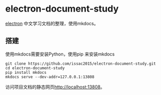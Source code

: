 # electron-document-study

[electron](http://electron.atom.io/) 中文学习文档的整理，使用mkdocs。

## 搭建

使用mkdocs需要安装Python，使用pip 来安装mkdocs

	git clone https://github.com/issac2015/electron-document-study.git
	cd electron-document-study
	pip install mkdocs
	mkdocs serve --dev-addr=127.0.0.1:13808 

访问项目文档的静态网页[http://localhost:13808](http://localhost:13808)。

